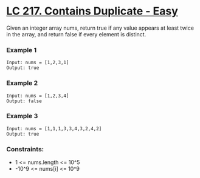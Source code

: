 # [LC 217. Contains Duplicate - Easy](https://leetcode.com/problems/contains-duplicate/description/)

Given an integer array nums, return true if any value appears at least twice in the array, and return false if every element is distinct.

 
### Example 1
```
Input: nums = [1,2,3,1]
Output: true
```

### Example 2
```
Input: nums = [1,2,3,4]
Output: false
```

### Example 3
```
Input: nums = [1,1,1,3,3,4,3,2,4,2]
Output: true
```

### Constraints:

- 1 <= nums.length <= 10^5
- -10^9 <= nums[i] <= 10^9